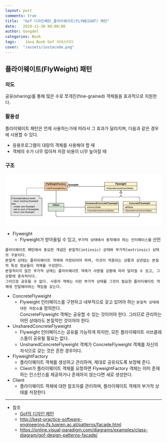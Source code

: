 ```yaml
---
layout: post
comments: true
title:  "Gof 디자인패턴_플라이웨이트(FLYWEIGHT) 패턴"
date:   2019-11-30 00:00:00
author: Gongdel
categories: Book
tags:	 Java Book Gof 사내스터디
cover:  "/assets/instacode.png"
---
```

## 플라이웨이트(FlyWeight) 패턴
### 의도
공유(sharing)를 통해 많은 수로 쪼개진(fine-grained) 객체들을 효과적으로 지원한다.

### 활용성
플라이웨이트 패턴은 언제 사용하는가에 따라서 그 효과가 달라지며, 다음과 같은 경우에 사용할 수 있다.  
+ 응용프로그램이 대량의 객체를 사용해야 할 때
+ 객체의 수가 너무 많아져 저장 비용이 너무 높아질 때

### 구조
![alt](/assets/gof/images/gof-design-patterns-flyweight.png)

+ Flyweight  
	- Flyweight가 받아들일 수 있고, `부가적 상태에서 동작해야 하는 인터페이스를` 선언  
~~~
플라이웨이트 패턴에서 중요한 개념은 본질적(intinsic) 상태와 부가적(extrinsic) 상태의 구분이다.  
본질적 상태는 플라이웨이트 객체에 저장되어야 하며, 이것이 적용되는 상황과 상관없는 본질적 특성 정보들이 객체를 구성한다.
본질적이지 않은 부가적 상태는 플라이웨이트 객체가 사용될 상황에 따라 달라질 수 있고, 그 상황에 종속적이다.  
그러므로 공유될 수 없다. 사용자 객체는 이런 부가적 상태를 그것이 필요한 플라이웨이트 객체에 전달해야하는 책임을 갖는다. 
~~~
+ ConcreteFlyweight   
	- Flyweight 인터페이스를 구현하고 내부적으로 갖고 있어야 하는 `본질적 상태에 대한 저장소를` 정의한다.  
		ConcreteFlyweight 객체는 공유할 수 있는 것이어야 한다. 그러므로 관리하는 어떤 상태라도 본질적인 것이어야 한다.
+ UnsharedConcreteFlyweight
	- Flyweight 인터페이스는 공유를 가능하게 하지만, 모든 플라이웨이트 서브클래스들이 공유될 필요는 없다.  
	- UnsharedConcreteFlyweight 객체가 ConcreteFlyweight 객체를 자신의 자식으로 갖는 것은 흔한 경우이다.
+ FlyweightFactory
	- 플라이웨이트 객체를 생성하고 관리하며, 제대로 공유되도록 보장해 준다.  
	- Client가 플라이웨이트 객체를 요청하면 FlyweightFactory 객체는 이미 존재하는 인스턴스를 제공하거나 존재하지 않는다면 새로 생성한다.
+ Client
	- 플라이웨이트 객체에 대한 참조자를 관리하며, 플라이웨이트 객체의 부가적 상태를 저장한다.

---
- 참조
	+ [Gof의 디자인 패턴](https://www.google.com/search?newwindow=1&sxsrf=ACYBGNTM3TLPpNtM8XVERiP7AyPyLDi3sQ%3A1572758465286&ei=wWO-XfOOEcTGmAWs26i4Cw&q=gof%EC%9D%98+%EB%94%94%EC%9E%90%EC%9D%B8%ED%8C%A8%ED%84%B4&oq=gof&gs_l=psy-ab.1.1.35i39l2j0i67j0j0i131l4j0j0i131.1801221.1802149..1803884...0.1..0.188.465.0j3......0....1..gws-wiz.......0i71.wMtI5vf-WEU)	
	+ <http://best-practice-software-engineering.ifs.tuwien.ac.at/patterns/facade.html>
	+ <https://online.visual-paradigm.com/diagrams/examples/class-diagram/gof-design-patterns-facade/>
